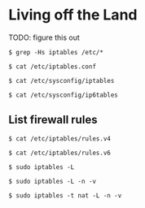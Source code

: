 # Living off the Land

TODO: figure this out

```
$ grep -Hs iptables /etc/*

$ cat /etc/iptables.conf
```

```
$ cat /etc/sysconfig/iptables

$ cat /etc/sysconfig/ip6tables
```

## List firewall rules

```
$ cat /etc/iptables/rules.v4

$ cat /etc/iptables/rules.v6

$ sudo iptables -L

$ sudo iptables -L -n -v

$ sudo iptables -t nat -L -n -v
```